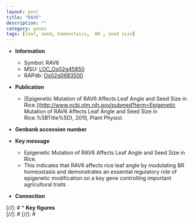 ```yaml
---
layout: post
title: "RAV6"
description: ""
category: genes
tags: [leaf, seed, homeostasis,  BR , seed size]
---
```


* **Information**  
    + Symbol: RAV6  
    + MSU: [LOC_Os02g45850](http://rice.plantbiology.msu.edu/cgi-bin/ORF_infopage.cgi?orf=LOC_Os02g45850)  
    + RAPdb: [Os02g0683500](http://rapdb.dna.affrc.go.jp/viewer/gbrowse_details/irgsp1?name=Os02g0683500)  

* **Publication**  
    + [Epigenetic Mutation of RAV6 Affects Leaf Angle and Seed Size in Rice.](http://www.ncbi.nlm.nih.gov/pubmed?term=Epigenetic Mutation of RAV6 Affects Leaf Angle and Seed Size in Rice.%5BTitle%5D), 2015, Plant Physiol.

* **Genbank accession number**  

* **Key message**  
    + Epigenetic Mutation of RAV6 Affects Leaf Angle and Seed Size in Rice.
    + This indicates that RAV6 affects rice leaf angle by modulating BR homeostasis and demonstrates an essential regulatory role of epigenetic modification on a key gene controlling important agricultural traits

* **Connection**  

[//]: # * **Key figures**  
[//]: # 
[//]: # 
